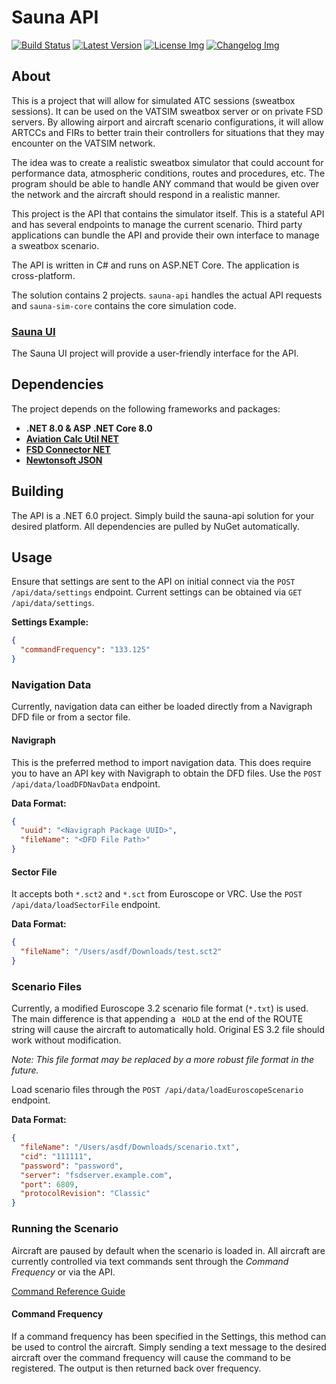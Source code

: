# Sauna API
[![Build Status]][actions]
[![Latest Version]][github.release]
[![License Img]][license]
[![Changelog Img]][changelog]

[Build Status]: https://img.shields.io/github/actions/workflow/status/Sauna-ATC-Training-Simulator/sauna-api/build-and-test.yml?branch=master
[actions]: https://github.com/Sauna-ATC-Training-Simulator/sauna-api/actions?query=branch%3Amaster
[Latest Version]: https://img.shields.io/github/v/release/Sauna-ATC-Training-Simulator/sauna-api?include_prereleases
[github.release]: https://github.com/Sauna-ATC-Training-Simulator/sauna-api/releases/latest
[Changelog Img]: https://img.shields.io/badge/Changelog-blue
[changelog]: CHANGELOG.md
[License Img]: https://img.shields.io/badge/License-GPLv3-blue
[license]: LICENSE

## About
This is a project that will allow for simulated ATC sessions (sweatbox sessions). It can be used on the VATSIM sweatbox server or on private FSD servers. By allowing airport and aircraft scenario configurations, it will allow ARTCCs and FIRs to better train their controllers for situations that they may encounter on the VATSIM network.

The idea was to create a realistic sweatbox simulator that could account for performance data, atmospheric conditions, routes and procedures, etc. The program should be able to handle ANY command that would be given over the network and the aircraft should respond in a realistic manner.

This project is the API that contains the simulator itself. This is a stateful API and has several endpoints to manage the current scenario. Third party applications can bundle the API and provide their own interface to manage a sweatbox scenario.

The API is written in C# and runs on ASP.NET Core. The application is cross-platform.

The solution contains 2 projects. `sauna-api` handles the actual API requests and `sauna-sim-core` contains the core simulation code.

### [Sauna UI](https://github.com/Sauna-ATC-Training-Simulator/sauna-ui)
The Sauna UI project will provide a user-friendly interface for the API.

## Dependencies
The project depends on the following frameworks and packages:
- **.NET 8.0 & ASP .NET Core 8.0**
- **[Aviation Calc Util NET](https://github.com/997R8V10/aviation-calc-util-net)**
- **[FSD Connector NET](https://github.com/caspianmerlin/FsdConnectorNet)**
- **[Newtonsoft JSON](https://github.com/JamesNK/Newtonsoft.Json)**

## Building
The API is a .NET 6.0 project. Simply build the sauna-api solution for your desired platform. All dependencies are pulled by NuGet automatically.

## Usage
Ensure that settings are sent to the API on initial connect via the `POST /api/data/settings` endpoint. Current settings can be obtained via `GET /api/data/settings`.

**Settings Example:**
```json
{
  "commandFrequency": "133.125"
}
```

### Navigation Data
Currently, navigation data can either be loaded directly from a Navigraph DFD file or from a sector file.

#### Navigraph
This is the preferred method to import navigation data. This does require you to have an API key with Navigraph to obtain the DFD files.
Use the `POST /api/data/loadDFDNavData` endpoint.

**Data Format:**
```json
{
  "uuid": "<Navigraph Package UUID>",
  "fileName": "<DFD File Path>"
}
```

#### Sector File
It accepts both `*.sct2` and `*.sct` from Euroscope or VRC. Use the `POST /api/data/loadSectorFile` endpoint.

**Data Format:**
```json
{
  "fileName": "/Users/asdf/Downloads/test.sct2"
}
```

### Scenario Files
Currently, a modified Euroscope 3.2 scenario file format (`*.txt`) is used. The main difference is that appending a ` HOLD` at the end of the ROUTE string will cause the aircraft to automatically hold. Original ES 3.2 file should work without modification.

*Note: This file format may be replaced by a more robust file format in the future.*

Load scenario files through the `POST /api/data/loadEuroscopeScenario` endpoint.

**Data Format:**
```json
{
  "fileName": "/Users/asdf/Downloads/scenario.txt",
  "cid": "111111",
  "password": "password",
  "server": "fsdserver.example.com",
  "port": 6809,
  "protocolRevision": "Classic"
}
```

### Running the Scenario
Aircraft are paused by default when the scenario is loaded in. All aircraft are currently controlled via text commands sent through the *Command Frequency* or via the API.

[Command Reference Guide](Commands.md)

#### Command Frequency
If a command frequency has been specified in the Settings, this method can be used to control the aircraft. Simply sending a text message to the desired aircraft over the command frequency will cause the command to be registered. The output is then returned back over frequency.